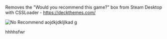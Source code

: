 Removes the "Would you recommend this game?" box from Steam Desktop with CSSLoader - https://deckthemes.com/

![No Recommend](https://github.com/user-attachments/assets/0637e612-4c97-4d60-9e4f-7815fce3cafb)
aojdkjdkljlkad
g


hhhhsfwr